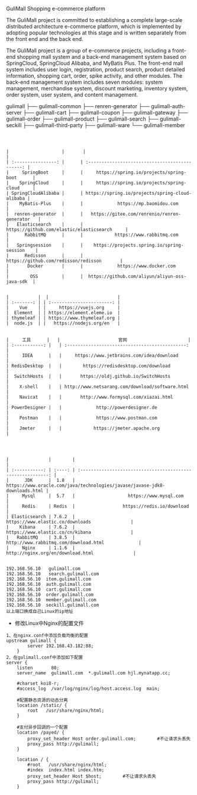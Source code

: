 GuliMall Shopping e-commerce platform


The GuliMall project is committed to establishing a complete large-scale distributed architecture e-commerce platform, which is implemented by adopting popular technologies at this stage and is written separately from the front end and the back end.

The GuliMall project is a group of e-commerce projects, including a front-end shopping mall system and a back-end management system based on SpringCloud, SpringCloud Alibaba, and MyBatis Plus. The front-end mall system includes user login, registration, product search, product detailed information, shopping cart, order, spike activity, and other modules. The back-end management system includes seven modules: system management, merchandise system, discount marketing, inventory system, order system, user system, and content management.

gulimall
├── gulimall-common 
├── renren-generator 
├── gulimall-auth-server 
├── gulimall-cart 
├── gulimall-coupon 
├── gulimall-gateway 
├── gulimall-order 
├── gulimall-product 
├── gulimall-search 
├── gulimall-seckill 
├── gulimall-third-party 
├── gulimall-ware 
└── gulimall-member 

```



|                    |       |                                                |
| :----------------: |      | :---------------------------------------------: |
|     SpringBoot     |      |     https://spring.io/projects/spring-boot      |
|    SpringCloud     |      |     https://spring.io/projects/spring-cloud     |
| SpringCloudAlibaba |      | https://spring.io/projects/spring-cloud-alibaba |
|    MyBatis-Plus    |      |             https://mp.baomidou.com             |
|  renren-generator  |      |   https://gitee.com/renrenio/renren-generator   |
|   Elasticsearch    |      |    https://github.com/elastic/elasticsearch     |
|      RabbitMQ      |      |            https://www.rabbitmq.com             |
|   Springsession    |      |    https://projects.spring.io/spring-session    |
|      Redisson      |      |      https://github.com/redisson/redisson       |
|       Docker       |      |             https://www.docker.com              |
|        OSS         |      |  https://github.com/aliyun/aliyun-oss-java-sdk  |


|           |  |                          |
| :-------: | | :-----------------------: |
|    Vue    | |     https://vuejs.org     |
|  Element  | | https://element.eleme.io  |
| thymeleaf | | https://www.thymeleaf.org |
|  node.js  | |   https://nodejs.org/en   |


|     工具      |   |                      官网                       |
| :-----------: |   | :---------------------------------------------: |
|     IDEA      |   |     https://www.jetbrains.com/idea/download     |
| RedisDesktop  |   |        https://redisdesktop.com/download        |
|  SwitchHosts  |   |       https://oldj.github.io/SwitchHosts        |
|    X-shell    |   | http://www.netsarang.com/download/software.html |
|    Navicat    |   |       http://www.formysql.com/xiazai.html       |
| PowerDesigner |   |             http://powerdesigner.de             |
|    Postman    |   |             https://www.postman.com             |
|    Jmeter     |   |            https://jmeter.apache.org            |




|               |        |                                                              |
| :-----------: | :----: | :----------------------------------------------------------: |
|      JDK      |  1.8   | https://www.oracle.com/java/technologies/javase/javase-jdk8-downloads.html |
|     Mysql     |  5.7   |                    https://www.mysql.com                     |
|     Redis     | Redis  |                  https://redis.io/download                   |
| Elasticsearch | 7.6.2  |               https://www.elastic.co/downloads               |
|    Kibana     | 7.6.2  |               https://www.elastic.co/cn/kibana               |
|   RabbitMQ    | 3.8.5  |            http://www.rabbitmq.com/download.html             |
|     Nginx     | 1.1.6  |              http://nginx.org/en/download.html               |


192.168.56.10	gulimall.com
192.168.56.10	search.gulimall.com
192.168.56.10  item.gulimall.com
192.168.56.10  auth.gulimall.com
192.168.56.10  cart.gulimall.com
192.168.56.10  order.gulimall.com
192.168.56.10  member.gulimall.com
192.168.56.10  seckill.gulimall.com
以上端口换成自己Linux的ip地址
```

- 修改Linux中Nginx的配置文件

```
1、在nginx.conf中添加负载均衡的配置    
upstream gulimall {
        server 192.168.43.182:88;
    }
2、在gulimall.conf中添加如下配置
server {
    listen       80;
    server_name  gulimall.com  *.gulimall.com hjl.mynatapp.cc;

    #charset koi8-r;
    #access_log  /var/log/nginx/log/host.access.log  main;

    #配置静态资源的动态分离
    location /static/ {
        root   /usr/share/nginx/html;
    }

    #支付异步回调的一个配置
    location /payed/ {
        proxy_set_header Host order.gulimall.com;        #不让请求头丢失
        proxy_pass http://gulimall;
    }

    location / {
        #root   /usr/share/nginx/html;
        #index  index.html index.htm;
        proxy_set_header Host $host;        #不让请求头丢失
        proxy_pass http://gulimall;
    }










